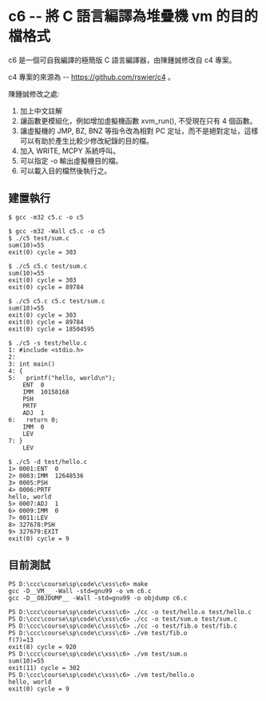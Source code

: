 # c6 -- 將 C 語言編譯為堆疊機 vm 的目的檔格式

c6 是一個可自我編譯的極簡版 C 語言編譯器，由陳鍾誠修改自 c4 專案。

c4 專案的來源為 -- https://github.com/rswier/c4 。

陳鍾誠修改之處:

1. 加上中文註解
2. 讓函數更模組化，例如增加虛擬機函數 xvm_run(), 不受現在只有 4 個函數。
3. 讓虛擬機的 JMP, BZ, BNZ 等指令改為相對 PC 定址，而不是絕對定址，這樣可以有助於產生比較少修改紀錄的目的檔。
4. 加入 WRITE, MCPY 系統呼叫。
5. 可以指定 -o 輸出虛擬機目的檔。
6. 可以載入目的檔然後執行之。

## 建置執行

```
$ gcc -m32 c5.c -o c5

$ gcc -m32 -Wall c5.c -o c5
$ ./c5 test/sum.c
sum(10)=55
exit(0) cycle = 303

$ ./c5 c5.c test/sum.c
sum(10)=55
exit(0) cycle = 303
exit(0) cycle = 89784

$ ./c5 c5.c c5.c test/sum.c     
sum(10)=55
exit(0) cycle = 303
exit(0) cycle = 89784
exit(0) cycle = 18504595

$ ./c5 -s test/hello.c
1: #include <stdio.h>
2:
3: int main()
4: {
5:   printf("hello, world\n");
    ENT  0
    IMM  10158168
    PSH
    PRTF
    ADJ  1
6:   return 0;
    IMM  0
    LEV
7: }
    LEV

$ ./c5 -d test/hello.c
1> 0001:ENT  0
2> 0003:IMM  12648536
3> 0005:PSH
4> 0006:PRTF
hello, world
5> 0007:ADJ  1
6> 0009:IMM  0
7> 0011:LEV
8> 327678:PSH
9> 327679:EXIT
exit(0) cycle = 9
```

## 目前測試

```
PS D:\ccc\course\sp\code\c\xss\c6> make
gcc -D__VM__ -Wall -std=gnu99 -o vm c6.c
gcc -D__OBJDUMP__ -Wall -std=gnu99 -o objdump c6.c

PS D:\ccc\course\sp\code\c\xss\c6> ./cc -o test/hello.o test/hello.c
PS D:\ccc\course\sp\code\c\xss\c6> ./cc -o test/sum.o test/sum.c    
PS D:\ccc\course\sp\code\c\xss\c6> ./cc -o test/fib.o test/fib.c    
PS D:\ccc\course\sp\code\c\xss\c6> ./vm test/fib.o
f(7)=13
exit(8) cycle = 920
PS D:\ccc\course\sp\code\c\xss\c6> ./vm test/sum.o
sum(10)=55
exit(11) cycle = 302
PS D:\ccc\course\sp\code\c\xss\c6> ./vm test/hello.o
hello, world
exit(0) cycle = 9
```
